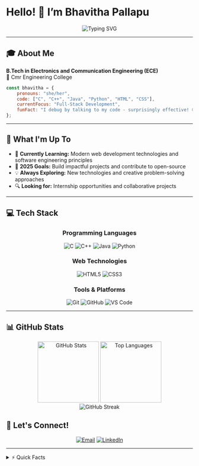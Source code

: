 # Hello! 👋 I’m Bhavitha Pallapu
 
<div align="center">
  <img src="https://readme-typing-svg.herokuapp.com?font=Fira+Code&pause=1000&color=2196F3&center=true&vCenter=true&width=435&lines=Aspiring+Software+Developer;Problem+Solver+%26+Code+Enthusiast" alt="Typing SVG" />
</div>


---

## 🎓 About Me

**B.Tech in Electronics and Communication Engineering (ECE)**  
📍 Cmr Engineering College

```javascript
const bhavitha = {
    pronouns: "she/her",
    code: ["C", "C++", "Java", "Python", "HTML", "CSS"],
    currentFocus: "Full-Stack Development",
    funFact: "I debug by talking to my code - surprisingly effective! 😄"
};
```

---

## 🚀 What I'm Up To

- 🌱 **Currently Learning:** Modern web development technologies and software engineering principles
- 🎯 **2025 Goals:** Build impactful projects and contribute to open-source
- 💡 **Always Exploring:** New technologies and creative problem-solving approaches
- 🔍 **Looking for:** Internship opportunities and collaborative projects

---

## 💻 Tech Stack

<div align="center">

### Programming Languages
![C](https://img.shields.io/badge/C-00599C?style=for-the-badge&logo=c&logoColor=white)
![C++](https://img.shields.io/badge/C++-00599C?style=for-the-badge&logo=c%2B%2B&logoColor=white)
![Java](https://img.shields.io/badge/Java-ED8B00?style=for-the-badge&logo=openjdk&logoColor=white)
![Python](https://img.shields.io/badge/Python-FFD43B?style=for-the-badge&logo=python&logoColor=blue)

### Web Technologies
![HTML5](https://img.shields.io/badge/HTML5-E34F26?style=for-the-badge&logo=html5&logoColor=white)
![CSS3](https://img.shields.io/badge/CSS3-1572B6?style=for-the-badge&logo=css3&logoColor=white)

### Tools & Platforms
![Git](https://img.shields.io/badge/Git-F05032?style=for-the-badge&logo=git&logoColor=white)
![GitHub](https://img.shields.io/badge/GitHub-100000?style=for-the-badge&logo=github&logoColor=white)
![VS Code](https://img.shields.io/badge/VS_Code-007ACC?style=for-the-badge&logo=visual-studio-code&logoColor=white)

</div>

---

## 📊 GitHub Stats

<div align="center">
  <img src="https://github-readme-stats.vercel.app/api?username=yourusername&theme=tokyonight&show_icons=true&hide_border=true&count_private=true" alt="GitHub Stats" height="165">
  <img src="https://github-readme-stats.vercel.app/api/top-langs/?username=yourusername&theme=tokyonight&show_icons=true&hide_border=true&layout=compact" alt="Top Languages" height="165">
</div>

<div align="center">
  <img src="https://github-readme-streak-stats.herokuapp.com/?user=yourusername&theme=tokyonight&hide_border=true" alt="GitHub Streak">
</div>



## 🤝 Let's Connect!

<div align="center">

[![Email](https://img.shields.io/badge/Email-D14836?style=for-the-badge&logo=gmail&logoColor=white)](mailto:bhavithapallapu@gmail.com)
[![LinkedIn](https://img.shields.io/badge/LinkedIn-0077B5?style=for-the-badge&logo=linkedin&logoColor=white)](https://www.linkedin.com/in/bhavitha-pallapu/)


</div>

---

<details>
<summary>⚡ Quick Facts</summary>

- 🔭 I'm currently working on improving my coding skills
- 🌱 I'm learning new technologies every day
- 👯 I'm looking to collaborate on interesting projects  
- 💬 Ask me about Electronics, Programming, or anything tech-related
- 📫 How to reach me: bhavithapallapu@gmail.com
- ⚡ Fun fact: I believe the best way to debug code is to explain it to someone (or something) else!

</details>
